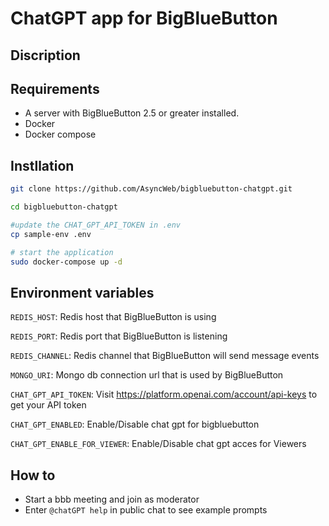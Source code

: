 # ChatGPT app for BigBlueButton

## Discription

## Requirements

- A server with BigBlueButton 2.5 or greater installed.
- Docker
- Docker compose

## Instllation

```sh
git clone https://github.com/AsyncWeb/bigbluebutton-chatgpt.git

cd bigbluebutton-chatgpt

#update the CHAT_GPT_API_TOKEN in .env
cp sample-env .env

# start the application
sudo docker-compose up -d
```

## Environment variables

`REDIS_HOST`: Redis host that BigBlueButton is using

`REDIS_PORT`: Redis port that BigBlueButton is listening

`REDIS_CHANNEL`: Redis channel that BigBlueButton will send message events

`MONGO_URI`: Mongo db connection url that is used by BigBlueButton

`CHAT_GPT_API_TOKEN`: Visit https://platform.openai.com/account/api-keys to get your API token

`CHAT_GPT_ENABLED`: Enable/Disable chat gpt for bigbluebutton

`CHAT_GPT_ENABLE_FOR_VIEWER`: Enable/Disable chat gpt acces for Viewers

## How to

- Start a bbb meeting and join as moderator
- Enter `@chatGPT help` in public chat to see example prompts
